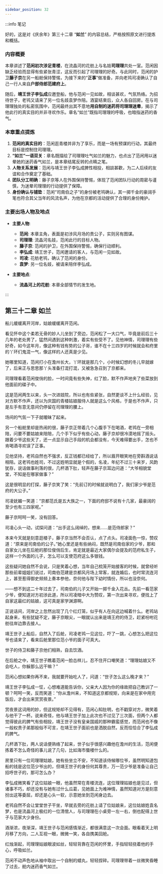 ```yaml
---
sidebar_position: 32
---
```


:::info 笔记

好的，这是对《庆余年》第三十二章 “**如兰**” 的内容总结，严格按照原文进行提炼和概括。

### 内容概要

本章讲述了**范闲初次涉足青楼**，在流晶河的花舫上与名妓**司理理**共处一室。范闲因缺乏经验而显得有些紧张青涩，这反而引起了司理理的好奇。与此同时，范闲的护卫**藤子京**在另一船舱保持警惕，为接下来的“**正事**”做准备，并向老鸨司凌确认了自己一行人来自**户部侍郎范建府上**。

随后，**靖王世子李弘成**应邀登船，他与范闲一见如故，相谈甚欢，气氛热络。为招待世子，老鸨又请来了另一位名妓袁梦作陪。酒宴结束后，众人各自回房。在与司理理独处的私密氛围中，范闲最终出其不意地**用自制的迷药将司理理迷晕**，揭示了他此行的真实目的并非寻欢作乐。章名“如兰”既指司理理的呼吸，也暗指迷药的香气。

### 本章重点提炼

1.  **范闲的真实目的**：范闲逛青楼并非为了享乐，而是一场有预谋的行动，其最终目标是控制住司理理。
2.  **“如兰”一语双关**：章名既描绘了司理理吐气如兰的魅力，也点出了范闲用以迷晕她的迷药香气如兰，是本章结尾反转的点睛之笔。
3.  **人物关系发展**：范闲与靖王世子李弘成脾性相投，相談甚歡，为二人后续的友谊和合作奠定了基础。
4.  **团队分工明确**：藤子京等人在外围保持警惕，体现了范闲团队行动的周密与谨慎，为迷晕司理理的行动提供了保障。
5.  **身份确认与铺垫**：范闲“司南伯之子”的身份被老鸨确认，其一掷千金的豪阔手笔也符合其父当年的风流名声，为他在京都的活动提供了合理的身份掩护。

### 主要出场人物及地点

*   **主要人物**:
    *   **范闲**: 本章主角，表面是初涉风月场的贵公子，实则另有图谋。
    *   **司理理**: 流晶河名妓，范闲此行的目标人物。
    *   **藤子京**: 范闲的护卫，在外围保持警惕，确保行动顺利。
    *   **李弘成**: 靖王世子，范闲邀请的客人，与范闲一见如故。
    *   **司凌**: 花舫老鸨，确认了范闲的身份。
    *   **袁梦**: 另一位名妓，被请来陪伴李弘成。

*   **主要地点**:
    *   **流晶河上的花舫**: 本章全部情节的发生地。

:::

## 第三十二章 **如兰**

船儿缓缓离开河岸，姑娘缓缓离开范闲。

看见怀中这个柔若无骨的妙人儿坐到了旁边，范闲松了一大口气，毕竟是前后三十几年的老处男了，猛然间遇到这种刺激，着实有些受不了。见他神情，司理理有些好奇，如今这年月，像这种有钱有势的公子哥，谁不在十三四岁的时候就会和府里的丫环们鬼混一气，像这样的人还真是少见。

她哪里知道，范闲打小在澹州长大，丫环就是那几个，小时候幻想的冬儿早就嫁了，后来正与思思那丫头准备打混打混，又被急急召到了京都来。

司理理看着范闲俊俏的脸，一时间竟有些失神，红了脸，默不作声地夹了些菜放到他面前的碟子中。

这是范闲两生以来，头一次进妓院，所以也有些紧张，自然更谈不上什么经验，见对方默不作声，还以为庆国的青楼姑娘服侍人就是这么个风格，于是也不作声，只是左手有意无意间仍停留在司理理的腰上。

场间的气氛一下子就暧昧了起来。

另一个船舱里却是热闹的很，藤子京正带着几个心腹手下在喝酒，老鸨在一旁相陪，问要不要姑娘来陪陪，几个手下似乎有些心动，藤子京却很冷漠地摇了摇头。跟着少爷这些天了，还一点显示自己手段的机会都没有，今天难得要出手，怎也不肯喝酒寻欢误了正事。

见他坚持，老鸨自然也不强求，反正钱都已经给了，所以眉开眼笑地在旁斟酒说话相陪。这老鸨也姓司，不过这姓明显就是个假的，名凌，年纪不过三十来岁，风韵犹存，说话做事利落的很，几杯酒下肚，轻声在藤子京耳边问道：“大爷相貌堂堂，不知是在哪家做事？”

这是很明显的打探，藤子京笑了笑：“先前订的时候就说明白了，我们家少爷是范府的大公子。”

司凌妩媚一笑道：“京都范氏是五大族之一，下面的府邸不说有十几家，最豪阔的至少也有三四家呢。”

藤子京呵呵一笑，没有回答。

司凌心头一动，试探问道：“出手这么阔绰的，想来……是范侍郎家？”

本来今天就是刻意逛楼子，藤子京当然不会否认，点了点头。司凌面色一惊，赞叹道：“原来是司南伯的公子。”她心里还是有些纳闷，既然是司南伯家的少爷，那和自家女儿坐在后舱的那位俊俏后生，肯定就是最近大家偶尔会提及的范府私生子，这样一个外面的儿子，怎么可以支使范府这么多银钱。

这些疑问她自然不会说，只是笑着心想，当年自己梳笼开始接客的时候，就曾经听那些前辈姐姐们说过，司南伯范建是京都风月场上常客，就连婚后，也时常流连河上，甚至惹得御史频频上奏本参他，奈何他与陛下幼时情份，所以也没奈何。

——想不到这二十年过去了，司南伯的儿子又开始一掷千金入花丛。先前一看范家少爷，便知道对方初涉此道，所以司凌暗中大为赞叹，第一次出来寻欢，便找上了自家这最红的姑娘，这可真是家学渊源啊。

正说话间，河岸之上忽然出现了几个红灯笼，似乎有人在向这边喊着什么。老鸨站起身来，有些犹疑不定，藤子京眼尖，一眼就认出来是靖王府的侍卫，赶紧吩咐花舫往岸边靠去接人。

靖王世子上船后，自然入了后舱，司凌老鸨一见这位，吓了一跳，心想怎么把这位爷也请来了，看来后舱里那位范小爷的面子可真大。

世子的侍卫和藤子京他们相熟，自去饮酒。

在后舱之中，靖王世子瞧着范闲一脸怂样儿，忍不住开口嘲笑道：“理理姑娘又不会吃人，你躲那么远干嘛？”

范闲心想如果你再不来，我就要开始吃人了，问道：“世子怎么这么晚才来？”

靖王世子李弘成一怔，心想难道能告诉你，父亲大人因为你的缘故把自己教训了一顿？呵呵一笑，反而笑道：“你从澹州来，不知道这京都规矩，向来是在家中用完饭后，才会出来赏赏夜景。”

赏夜景这词用的妙，但这规矩却不见得有，范闲心知肚明，也不戳穿对方，微笑着与他干了一杯。说来奇怪，他与靖王世子加上此次也不过见了三次面，但两个人都觉得彼此的脾气有些相投，靖王世子没有皇亲国戚的那种霸蛮感觉，而范闲也不像一般权贵子弟那般俗不可言，在靖王世子面前也是洒脱自然，反而恰恰合了李弘成的脾气。

几杯酒下肚，两人说话便熟络了起来，世子似乎很感兴趣他在澹州的生活，范闲便拣着不怎么奇怪的事儿说了几句，比如海市蜃楼什么的。

房里只有一位司理理姑娘，她有些坐立不安，不知道该侍候哪位爷，虽然明知道包船的钱是这位范少爷出的，但靖王世子的身份何其尊贵，万一范少爷是准备让自己招呼世子的，那可怎么办？

李弘成微笑看了这位姑娘一眼，他虽然常在青楼流连，这位理理姑娘也是见过，但诸事不巧，却还没有与她有过什么瓜葛，见她面上为难神情，虽然知道对方是刻意扮出这等委屈，却还是心头一软，示意她坐到范闲身边去。

老鸨自然不会让堂堂世子干坐，早就去旁的花舫上请了位姑娘来，这位姑娘姓袁名梦，也是流晶河上极红的一位清倌人，与司理理在小桌旁一左一右，倒也配得上世子与范家大少身份。

酒渐浓，夜渐深，靖王世子与范闲感情渐近，都很满意这一次会面。眼看着天上明月移了方向，二人互视一眼，微微一笑，各自携美回舱。

红烛渐起，司理理姑娘眼波如丝，轻轻背靠在范闲的怀里，手指轻轻挠着他的手心，呼吸如兰。

范闲不动声色地从袖中取出一个自制的蜡丸，轻轻捏碎。司理理带着一丝微笑昏睡了过去，舱内迷药香气如兰。

